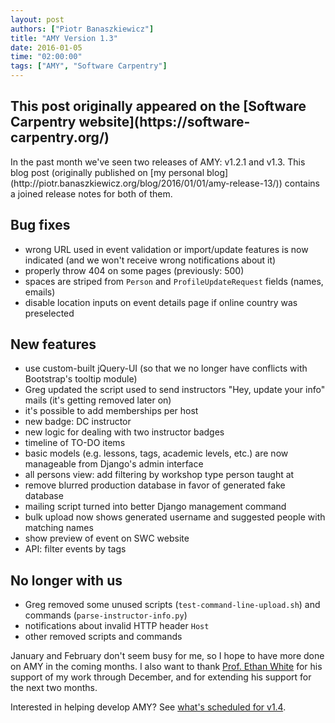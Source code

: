 ```yaml
---
layout: post
authors: ["Piotr Banaszkiewicz"]
title: "AMY Version 1.3"
date: 2016-01-05
time: "02:00:00"
tags: ["AMY", "Software Carpentry"]
---
```


<h2>This post originally appeared on the [Software Carpentry website](https://software-carpentry.org/)</h2>
In the past month we've seen two releases of AMY: v1.2.1 and v1.3.
This blog post
(originally published on [my personal blog](http://piotr.banaszkiewicz.org/blog/2016/01/01/amy-release-13/))
contains a joined release notes for both of them.

## Bug fixes

* wrong URL used in event validation or import/update features is
  now indicated (and we won't receive wrong notifications about it)
* properly throw 404 on some pages (previously: 500)
* spaces are striped from `Person` and `ProfileUpdateRequest` 
  fields (names, emails)
* disable location inputs on event details page if online country
  was preselected

## New features

* use custom-built jQuery-UI (so that we no longer have conflicts 
  with Bootstrap's tooltip module)
* Greg updated the script used to send instructors "Hey, update 
  your info" mails (it's getting removed later on)
* it's possible to add memberships per host
* new badge: DC instructor
* new logic for dealing with two instructor badges
* timeline of TO-DO items
* basic models (e.g. lessons, tags, academic levels, etc.) are now
  manageable from Django's admin interface
* all persons view: add filtering by workshop type person taught at
* remove blurred production database in favor of generated fake 
  database
* mailing script turned into better Django management command
* bulk upload now shows generated username and suggested people with
  matching names
* show preview of event on SWC website
* API: filter events by tags

## No longer with us

* Greg removed some unused scripts (`test-command-line-upload.sh`)
  and commands (`parse-instructor-info.py`)
* notifications about invalid HTTP header `Host`
* other removed scripts and commands

January and February don't seem busy for me, so I hope to have more 
done on AMY in the coming months.  I also want to thank
[Prof. Ethan White](http://whitelab.weecology.org/) for
his support of my work through December,
and for extending his support for the next two months.

Interested in helping develop AMY?
See [what's scheduled for v1.4](https://github.com/swcarpentry/amy/milestones/v1.4).

